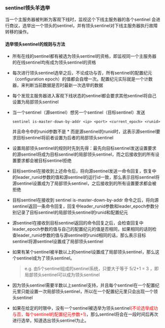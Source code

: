 ### sentinel领头羊选举

当一个主服务器被判断为客观下线时，监视这个下线主服务器的各个sentinel 会进行商议，选举出一个领头的sentinel，并有领头sentinel对下线主服务器执行故障转移的操作。

#### 选举领头sentinel的规则与方法

- 所有在线的sentinel都有被选为领头sentinel的资格，即监视同一个主服务器的在线sentinel均有成为领头sentinel的资格

- 每次进行领头sentinel选举之后，不论成功与否，所有sentinel的配置纪元（configuration epoch）的值都会自增一次。配置纪元实际就是一个计数器，来判断当前数据是否时最新一次选举的数据

- 每个发现主服务器进入客观下线状态的sentinel都会要求其他sentinel将自己设置为局部领头sentinel

- 当一个sentinel（源sentinel）想另一个sentinel（目标sentinel）发送

  ```shell
  sentinel is-master-down-by-addr <ip> <port> <current_epoch> <runid>
  ```

  并且命令中的runid参数不是 * 而是源sentinel的runid时，这表示源sentinel要求目标sentinel将前者设置为后者的局部领头sentinel

- 设置局部领头sentinel的规则时先到先得：最先向目标sentinel发送设置要求的源sentinel将成为目标sentinel的局部领头sentinel，而之后接收到的所有设置要求都会被目标sentinel拒绝

- 目标sentinel在接收到上述命令后，将向源sentinel发送一命令回复，恢复中的leader_runid参数的值和源sentinel的运行id一致，那么表示目标sentinel将源sentinel设置成为了局部领头sentinel，之后接收到的所有设置要求都会被拒绝

- 目标sentinel在接收到 sentinel is-master-down-by-addr 命令之后，将向源sentinel返回一条命令回复，回复中leader_runid参数和leader_epoch参数分别记录了目标sentinel的局部领头sentinel的runid和配置纪元

- 源sentinel在接收到目标sentinel返回的命令回复之后，会检查回复中leader_epoch参数的值与自己的配置纪元的值是否相同，如果相同的话则检查leader_runid参数的值与源sentinel的runid相同的话，那么表示目标sentinel将源sentinel设置成了局部领头sentinel

- 如果有某个sentinel被半数以上的sentinel设置成了局部领头sentinel，那么这个sentinel成为了领头sentinel。

  > e.g. 由5个sentinel组成的sentinel系统，只要大于等于 5/2+1 = 3 ，即局部领头sentinel可以成为领头sentinel

- 因为领头sentinel需要半数以上sentinel支持，并且每个sentinel在一个配置纪元里只能设置一次局部领头sentinel，所以在一个配置纪元里只会出现一个领头sentinel

- 如果在给定的时限中，没有一个sentinel被选举为领头sentinel<font color='red'>(不论选举成功与否，每个sentinel的配置纪元参数+1)</font>，那么sentinel将会在一段时间后再次进行选举，知道选出领头sentinel为止。

#### 